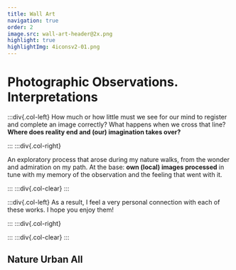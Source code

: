 ```yaml
---
title: Wall Art
navigation: true
order: 2
image.src: wall-art-header@2x.png
highlight: true
highlightImg: 4iconsv2-01.png
---
```


# Photographic Observations. Interpretations

:::div{.col-left}
How much or how little must we see for our mind to register and complete an image correctly? What happens when we cross that line? **Where does reality end and (our) imagination takes over?**

:::
:::div{.col-right}

An exploratory process that arose during my nature walks, from the wonder and admiration on my path. At the base: **own (local) images processed** in tune with my memory of the observation and the feeling that went with it. 

:::
:::div{.col-clear}
:::

:::div{.col-left}
As a result, I feel a very personal connection with each of these works. I hope you enjoy them!

:::
:::div{.col-right}



:::
:::div{.col-clear}
:::

## Nature    Urban    All
